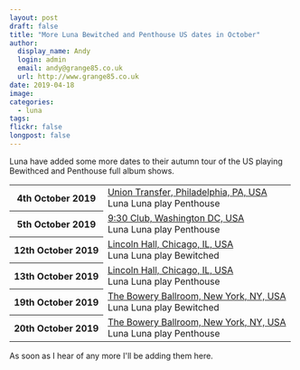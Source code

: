 ```yaml
---
layout: post
draft: false
title: "More Luna Bewitched and Penthouse US dates in October"
author:
  display_name: Andy
  login: admin
  email: andy@grange85.co.uk
  url: http://www.grange85.co.uk
date: 2019-04-18
image: 
categories:
  - luna
tags:
flickr: false
longpost: false
---
```

<p class="lead">Luna have added some more dates to their autumn tour of the US playing Bewithced and Penthouse full album shows.</p>
<table class="table table-striped">
      <tbody><tr>
        <th class="col-md-4">4th October 2019</th>
        <td class="col-md-8"><a href="/database/luna/shows/2019/2019-10-04-luna-union-transfer-philadelphia-pa-usa/">Union Transfer, Philadelphia, PA, USA</a><br>
          <span class="label label-success">Luna</span>
          <span class="label label-primary">Luna play Penthouse</span>
        </td>
      </tr>
      <tr>
        <th class="col-md-4">5th October 2019</th>
        <td class="col-md-8"><a href="/database/luna/shows/2019/2019-10-05-luna-930-club-washington-dc-usa/">9:30 Club, Washington DC, USA</a><br>
          <span class="label label-success">Luna</span>
          <span class="label label-primary">Luna play Penthouse</span>
        </td>
      </tr>
      <tr>
        <th class="col-md-4">12th October 2019</th>
        <td class="col-md-8"><a href="/database/luna/shows/2019/2019-10-12-luna-lincoln-hall-chicago-il-usa/">Lincoln Hall, Chicago, IL, USA</a><br>
          <span class="label label-success">Luna</span>
          <span class="label label-primary">Luna play Bewitched</span>
        </td>
      </tr>
      <tr>
        <th class="col-md-4">13th October 2019</th>
        <td class="col-md-8"><a href="/database/luna/shows/2019/2019-10-13-luna-lincoln-hall-chicago-il-usa/">Lincoln Hall, Chicago, IL, USA</a><br>
          <span class="label label-success">Luna</span>
          <span class="label label-primary">Luna play Penthouse</span>
        </td>
      </tr>
      <tr>
        <th class="col-md-4">19th October 2019</th>
        <td class="col-md-8"><a href="/database/luna/shows/2019/2019-10-19-luna-bowery-ballroom-new-york-ny-usa/">The Bowery Ballroom, New York, NY, USA</a><br>
          <span class="label label-success">Luna</span>
          <span class="label label-primary">Luna play Bewitched</span>
        </td>
      </tr>
      <tr>
        <th class="col-md-4">20th October 2019</th>
        <td class="col-md-8"><a href="/database/luna/shows/2019/2019-10-20-luna-bowery-ballroom-new-york-ny-usa/">The Bowery Ballroom, New York, NY, USA</a><br>
          <span class="label label-success">Luna</span>
          <span class="label label-primary">Luna play Penthouse</span>
        </td>
      </tr>
</tbody></table>

<p>As soon as I hear of any more I'll be adding them here.</p>



